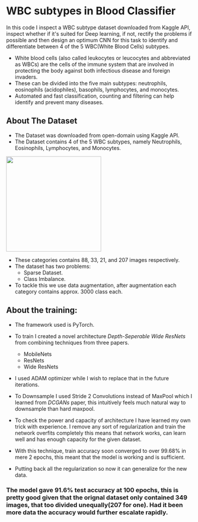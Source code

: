 # WBC subtypes in Blood Classifier
In this code I inspect a WBC subtype dataset downloaded from Kaggle API, inspect whether if it's suited for Deep learning, if not, rectify the problems if possible 
and then  design an optimum CNN for this task to identify and differentiate between 4 of the 5 WBC(White Blood Cells) subtypes.


- White blood cells (also called leukocytes or leucocytes and abbreviated as WBCs) are the cells of the immune system that are involved in protecting the body against both infectious disease and foreign invaders.
- These  can be divided into the five main subtypes: neutrophils, eosinophils (acidophiles), basophils, lymphocytes, and monocytes.
- Automated and fast classification, counting and filtering can help identify and prevent many diseases.

## About The Dataset
- The Dataset was downloaded from open-domain using Kaggle API.
- The Dataset contains 4 of the 5 WBC subtypes, namely Neutrophils, Eosinophils, Lymphocytes, and Monocytes.
<img src="https://raw.githubusercontent.com/saranshkarira/WBC-subtypes-in-blood-classifier/master/index.png" width="256" height="256" />

- These categories contains 88, 33, 21, and 207 images respectively.
- The dataset has two problems:
    - Sparse Dataset.
    - Class Imbalance.
- To tackle this we use data augmentation, after augmentation each category contains approx. 3000 class each.

## About the training:
- The framework used is PyTorch.
- To train I created a novel architecture *Depth-Seperable Wide ResNets* from combining techniques from three papers.
    - MobileNets
    - ResNets
    - Wide ResNets
- I used ADAM optimizer while I wish to replace that in the future iterations.
- To Downsample I used Stride 2 Convolutions instead of MaxPool which I learned from *DCGANs* paper, this intuitively feels much natural way to downsample than hard maxpool.

- To check the power and capacity of architecture I have learned my own trick with experience. I remove any sort of regularization and train the network overfits completely this means that network works, can learn well and has enough capacity for the given dataset.
- With this technique, train accuracy soon converged to over 99.68% in mere 2 epochs, this meant that the model is working and is sufficient.
- Putting back all the regularization so now it can generalize for the new data.

### The model gave 91.6% test accuracy at 100 epochs, this is pretty good given that the orignal dataset only contained 349 images, that too divided unequally(207 for one). Had it been more data the accuracy would further escalate rapidly.
